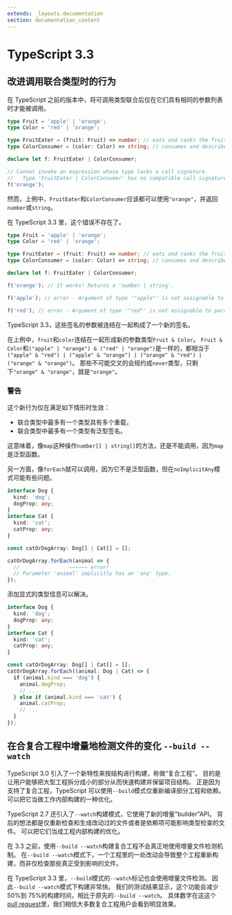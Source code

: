 ```yaml
---
extends: _layouts.documentation
section: documentation_content
---
```


# TypeScript 3.3

## 改进调用联合类型时的行为

在 TypeScript 之前的版本中，将可调用类型联合后仅在它们具有相同的参数列表时才能被调用。

```typescript
type Fruit = 'apple' | 'orange';
type Color = 'red' | 'orange';

type FruitEater = (fruit: Fruit) => number; // eats and ranks the fruit
type ColorConsumer = (color: Color) => string; // consumes and describes the colors

declare let f: FruitEater | ColorConsumer;

// Cannot invoke an expression whose type lacks a call signature.
//   Type 'FruitEater | ColorConsumer' has no compatible call signatures.ts(2349)
f('orange');
```

然而，上例中，`FruitEater`和`ColorConsumer`应该都可以使用`"orange"`，并返回`number`或`string`。

在 TypeScript 3.3 里，这个错误不存在了。

```typescript
type Fruit = 'apple' | 'orange';
type Color = 'red' | 'orange';

type FruitEater = (fruit: Fruit) => number; // eats and ranks the fruit
type ColorConsumer = (color: Color) => string; // consumes and describes the colors

declare let f: FruitEater | ColorConsumer;

f('orange'); // It works! Returns a 'number | string'.

f('apple'); // error - Argument of type '"apple"' is not assignable to parameter of type '"orange"'.

f('red'); // error - Argument of type '"red"' is not assignable to parameter of type '"orange"'.
```

TypeScript 3.3，这些签名的参数被连结在一起构成了一个新的签名。

在上例中，`fruit`和`color`连结在一起形成新的参数类型`Fruit & Color`。 `Fruit & Color`和`("apple" | "orange") & ("red" | "orange")`是一样的，都相当于`("apple" & "red") | ("apple" & "orange") | ("orange" & "red") | ("orange" & "orange")`。 那些不可能交叉的会规约成`never`类型，只剩下`"orange" & "orange"`，就是`"orange"`。

### 警告

这个新行为仅在满足如下情形时生效：

- 联合类型中最多有一个类型具有多个重载，
- 联合类型中最多有一个类型有泛型签名。

这意味着，像`map`这种操作`number[] | string[]`的方法，还是不能调用，因为`map`是泛型函数。

另一方面，像`forEach`就可以调用，因为它不是泛型函数，但在`noImplicitAny`模式可能有些问题。

```typescript
interface Dog {
  kind: 'dog';
  dogProp: any;
}
interface Cat {
  kind: 'cat';
  catProp: any;
}

const catOrDogArray: Dog[] | Cat[] = [];

catOrDogArray.forEach(animal => {
  //                ~~~~~~ error!
  // Parameter 'animal' implicitly has an 'any' type.
});
```

添加显式的类型信息可以解决。

```typescript
interface Dog {
  kind: 'dog';
  dogProp: any;
}
interface Cat {
  kind: 'cat';
  catProp: any;
}

const catOrDogArray: Dog[] | Cat[] = [];
catOrDogArray.forEach((animal: Dog | Cat) => {
  if (animal.kind === 'dog') {
    animal.dogProp;
    // ...
  } else if (animal.kind === 'cat') {
    animal.catProp;
    // ...
  }
});
```

## 在合复合工程中增量地检测文件的变化 `--build --watch`

TypeScript 3.0 引入了一个新特性来按结构进行构建，称做“复合工程”。 目的是让用户能够把大型工程拆分成小的部分从而快速构建并保留项目结构。 正是因为支持了复合工程，TypeScript 可以使用`--build`模式仅重新编译部分工程和依赖。 可以把它当做工作内部构建的一种优化。

TypeScript 2.7 还引入了`--watch`构建模式，它使用了新的增量"builder"API。 背后的想法都是仅重新检查和生成改动过的文件或者是依赖项可能影响类型检查的文件。 可以把它们当成工程内部构建的优化。

在 3.3 之前，使用`--build --watch`构建复合工程不会真正地使用增量文件检测机制。 在`--build --watch`模式下，一个工程里的一处改动会导致整个工程重新构建，而非仅检查那些真正受到影响的文件。

在 TypeScript 3.3 里，`--build`模式的`--watch`标记也会使用增量文件检测。 因此`--build --watch`模式下构建非常快。 我们的测试结果显示，这个功能会减少 50%到 75%的构建时间，相比于原先的`--build --watch`。 具体数字在这这个[pull request](https://github.com/Microsoft/TypeScript/pull/29161)里，我们相信大多数复合工程用户会看到明显效果。
